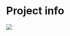 # Project info

![](https://github.com/jarabroz/Koala/tree/3dd2d30c4629b90c99dc77233e7f42ba2a6fb2e0/docs/.gitbook/assets/projectinfocomponent.png)

